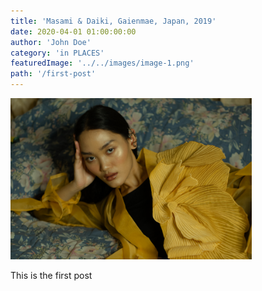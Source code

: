 ```yaml
---
title: 'Masami & Daiki, Gaienmae, Japan, 2019'
date: 2020-04-01 01:00:00:00
author: 'John Doe'
category: 'in PLACES'
featuredImage: '../../images/image-1.png'
path: '/first-post'
---
```


![Featured Image](../../images/image-2.png)

This is the first post

